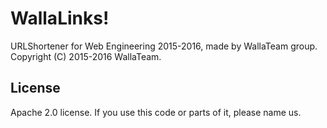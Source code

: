 # WallaLinks!

URLShortener for Web Engineering 2015-2016, made by WallaTeam group.
Copyright (C) 2015-2016 WallaTeam.

## License

Apache 2.0 license.
If you use this code or parts of it, please name us.
